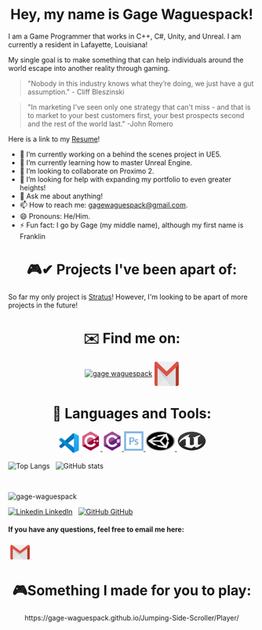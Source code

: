 <h1 align="center">
Hey, my name is Gage Waguespack!
 </h1>

I am a Game Programmer that works in C++, C#, Unity, and Unreal. I am currently a resident in Lafayette, Louisiana!

My single goal is to make something that can help individuals around the world escape into another reality through gaming.

> "Nobody in this industry knows what they’re doing, we just have a gut assumption." - Cliff Bleszinski

> "In marketing I've seen only one strategy that can't miss - and that is to market to your best customers first, your best prospects second and the rest of the world last." -John Romero

Here is a link to my [Resume](https://github.com/Gage-Waguespack/Gage-Waguespack/raw/main/Resume.pdf)!

- 🔭 I’m currently working on a behind the scenes project in UE5.
- 🌱 I’m currently learning how to master Unreal Engine.
- 👯 I’m looking to collaborate on Proximo 2.
- 🤔 I’m looking for help with expanding my portfolio to even greater heights!
- 💬 Ask me about anything!
- 📫 How to reach me: gagewaguespack@gmail.com.
- 😄 Pronouns: He/Him.
- ⚡ Fun fact: I go by Gage (my middle name), although my first name is Franklin

<h1 align="center">
🎮✔ Projects I've been apart of:
 </h1>
 
So far my only project is [Stratus](https://stratusgame.itch.io/stratus)! However, I'm looking to be apart of more projects in the future!

<h1 align="center">
 ✉️ Find me on:
 </h1>
 
<p align="center">
<a href="https://www.linkedin.com/in/gage-waguespack-460213240/" target="blank"><img align="center" src="https://raw.githubusercontent.com/rahuldkjain/github-profile-readme-generator/master/src/images/icons/Social/linked-in-alt.svg" alt="gage waguespack" height="30" width="40" /></a>
 <a href="mailto:gagewaguespack@gmail.com" target="blank"><img align="center" src="/Images/GmailLogo.png" alt="gage waguespack" height="50" width="50" /></a>
</p>

<h1 align="center">
 🧰 Languages and Tools:
 </h1>
 
<p align="center">
<p align="center"> <a href="https://www.w3schools.com/cpp/" target="_blank" rel="noreferrer">
<img src="https://raw.githubusercontent.com/github/explore/80688e429a7d4ef2fca1e82350fe8e3517d3494d/topics/visual-studio-code/visual-studio-code.png" alt="VS Code" height="40" style="vertical-align:top; margin:4px"><img 
src="https://raw.githubusercontent.com/devicons/devicon/master/icons/cplusplus/cplusplus-original.svg" alt="cplusplus" width="40" height="40"/> </a> <a href="https://www.w3schools.com/cs/" target="_blank" rel="noreferrer"> <img src="https://raw.githubusercontent.com/devicons/devicon/master/icons/csharp/csharp-original.svg" alt="csharp" width="40" height="40"/> </a> <a href="https://www.photoshop.com/en" target="_blank" rel="noreferrer"> <img src="https://raw.githubusercontent.com/devicons/devicon/master/icons/photoshop/photoshop-line.svg" alt="photoshop" width="40" height="40"/> </a> <a href="https://unity.com/" target="_blank" rel="noreferrer"> <img src="Images/UnityLogo.png" alt="unity" width="60" height="40"/> </a> <a href="https://unrealengine.com/" target="_blank" rel="noreferrer"> <img src="Images/UnrealLogo.png" alt="unreal" width="60" height="40"/> </a> </p>

![Top Langs](https://github-readme-stats.vercel.app/api/top-langs/?username=Gage-Waguespack&theme=tokyonight)
&nbsp;
![GitHub stats](https://github-readme-stats.vercel.app/api?username=Gage-Waguespack&show_icons=true&theme=tokyonight)

<br />

<p align="left"> <img src="https://komarev.com/ghpvc/?username=gage-waguespack&label=Profile%20views&color=0e75b6&style=flat" alt="gage-waguespack" /> </p>

[![Linkedin](https://i.stack.imgur.com/gVE0j.png) LinkedIn](https://www.linkedin.com/in/gage-waguespack-460213240/)
&nbsp;
[![GitHub](https://i.stack.imgur.com/tskMh.png) GitHub](https://github.com/Gage-Waguespack)

<h4 align="left">
If you have any questions, feel free to email me here:
</h4>
 
<p align="left">
 <a href="mailto:gagewaguespack@gmail.com"> <img src="Images/GmailLogo.png" alt="Python" height="30" style="vertical-align:top; margin:4px"></a>
</p>
<h1 align="center">
 🎮Something I made for you to play:
</h1>
<p align="center">
https://gage-waguespack.github.io/Jumping-Side-Scroller/Player/
 </p>
